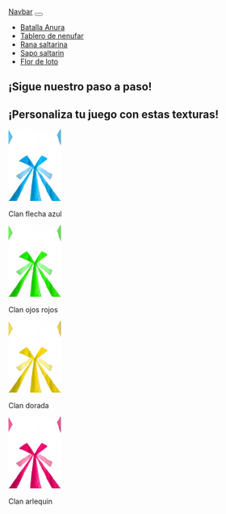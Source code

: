 <!DOCTYPE html> 
<html> 
    
  <a class="navbar-brand" href="#">Navbar</a>
  <button class="navbar-toggler" type="button" data-toggle="collapse" data-target="#navbarNav" aria-controls="navbarNav" aria-expanded="false" aria-label="Toggle navigation">
    <span class="navbar-toggler-icon"></span>
  </button>
  <div class="collapse navbar-collapse" id="navbarNav">
    <ul class="navbar-nav">
      <li class="nav-item active">
        <a class="nav-link" href="#">Batalla Anura</a>
      </li>
      <li class="nav-item">
        <a class="nav-link" href="#">Tablero de nenufar</a>
      </li>
      <li class="nav-item">
        <a class="nav-link" href="#">Rana saltarina</a>
      </li>
        <li class="nav-item">
        <a class="nav-link" href="#">Sapo saltarin</a>
      </li>
        <li class="nav-item">
        <a class="nav-link" href="#">Flor de loto</a>
      </li>
    </ul>
  </div>
</nav>
    <body> 
        <h2>¡Sigue nuestro paso a paso!</h2> 
        <h2>¡Personaliza tu juego con estas texturas!</h2> 
        <img src="Textura final rana 1.jpeg" alt="W3Schools.com" width="104" height="142">
         <p>Clan flecha azul</p> 
        <img src="Textura final rana 2.jpg" alt="W3Schools.com" width="104" height="142">
        <p>Clan ojos rojos</p>
        <img src="Textura final rana 3.png" alt="W3Schools.com" width="104" height="142">
        <p>Clan dorada</p>
        <img src="Textura final rana 5.png" alt="W3Schools.com" width="104" height="142">
        <p>Clan arlequin</p>  
         </body> 
</html>
